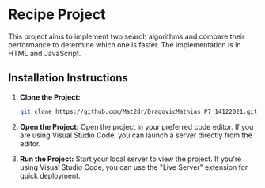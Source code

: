 # Recipe Project

This project aims to implement two search algorithms and compare their performance to determine which one is faster. The implementation is in HTML and JavaScript.

## Installation Instructions

1. **Clone the Project:**
   ```bash
   git clone https://github.com/Mat2dr/DragovicMathias_P7_14122021.git

2. **Open the Project:**
Open the project in your preferred code editor. If you are using Visual Studio Code, you can launch a server directly from the editor.

3. **Run the Project:**
Start your local server to view the project. If you're using Visual Studio Code, you can use the "Live Server" extension for quick deployment.


